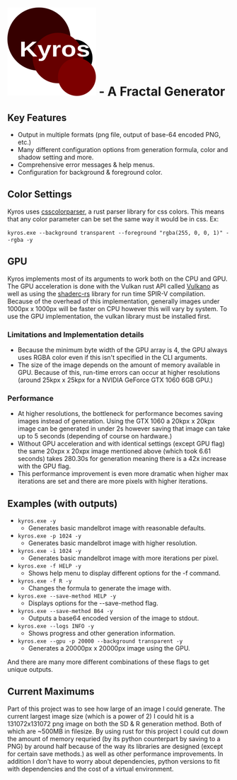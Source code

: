 <h1>
    <img src="https://raw.githubusercontent.com/Some1and2-XC/Kyros-in-rust/8474631c3133c2e1b6317daa9db659940828b447/logo.svg" height="200" width="200">
    - A Fractal Generator
</h1>

## Key Features
 - Output in multiple formats (png file, output of base-64 encoded PNG, etc.)
 - Many different configuration options from generation formula, color and shadow setting and more.
 - Comprehensive error messages & help menus.
 - Configuration for background & foreground color.

## Color Settings
Kyros uses [csscolorparser](https://docs.rs/csscolorparser/latest/csscolorparser/), a rust parser library for css colors. This means that any color parameter can be set the same way it would be in css.
Ex:
```
kyros.exe --background transparent --foreground "rgba(255, 0, 0, 1)" --rgba -y
```

## GPU
Kyros implements most of its arguments to work both on the CPU and GPU. The GPU acceleration is done with the Vulkan rust API called [Vulkano](https://vulkano.rs/) as well as using the [shaderc-rs](https://github.com/google/shaderc-rs) library for run time SPIR-V compilation. Because of the overhead of this implementation, generally images under 1000px x 1000px will be faster on CPU however this will vary by system.
To use the GPU implementation, the vulkan library must be installed first.
### Limitations and Implementation details
 - Because the minimum byte width of the GPU array is 4, the GPU always uses RGBA color even if this isn't specified in the CLI arguments.
 - The size of the image depends on the amount of memory available in GPU. Because of this, run-time errors can occur at higher resolutions (around 25kpx x 25kpx for a NVIDIA GeForce GTX 1060 6GB GPU.)
### Performance
 - At higher resolutions, the bottleneck for performance becomes saving images instead of generation. Using the GTX 1060 a 20kpx x 20kpx image can be generated in under 2s however saving that image can take up to 5 seconds (depending of course on hardware.)
 - Without GPU acceleration and with identical settings (except GPU flag) the same 20xpx x 20xpx image mentioned above (which took 6.61 seconds) takes 280.30s for generation meaning there is a 42x increase with the GPU flag.
 - This performance improvement is even more dramatic when higher max iterations are set and there are more pixels with higher iterations.

## Examples (with outputs)
 - `kyros.exe -y`
    - Generates basic mandelbrot image with reasonable defaults.
 - `kyros.exe -p 1024 -y`
    - Generates basic mandelbrot image with higher resolution.
 - `kyros.exe -i 1024 -y`
    - Generates basic mandelbrot image with more iterations per pixel.
 - `kyros.exe -f HELP -y`
    - Shows help menu to display different options for the -f command.
 - `kyros.exe -f R -y`
    - Changes the formula to generate the image with.
 - `kyros.exe --save-method HELP -y`
    - Displays options for the --save-method flag.
 - `kyros.exe --save-method B64 -y`
    - Outputs a base64 encoded version of the image to stdout.
 - `kyros.exe --logs INFO -y`
    - Shows progress and other generation information.
 - `kyros.exe --gpu -p 20000 --background transparent -y`
    - Generates a 20000px x 20000px image using the GPU.

<p>And there are many more different combinations of these flags to get unique outputs.</p>

## Current Maximums
Part of this project was to see how large of an image I could generate.
The current largest image size (which is a power of 2) I could hit is a 131072x131072 png image
on both the SD & R generation method. Both of which are ~500MB in filesize. By using rust for this project
I could cut down the amount of memory requried (by its python counterpart by saving to a PNG) by around half
because of the way its libraries are designed (except for certain save methods.) as well as other performance
improvements. In addition I don't have to worry about dependencies, python versions to fit with dependencies and
the cost of a virtual environment. 
